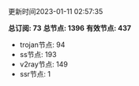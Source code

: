 更新时间2023-01-11 02:57:35

**总订阅: 73**
**总节点: 1396**
**有效节点: 437**
- trojan节点: 94
- ss节点: 193
- v2ray节点: 149
- ssr节点: 1
